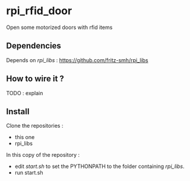 rpi_rfid_door
=============

Open some motorized doors with rfid items

Dependencies
------------

Depends on *rpi_libs* : https://github.com/fritz-smh/rpi_libs


How to wire it ?
----------------

TODO : explain

Install
-------

Clone the repositories :
* this one
* rpi_libs

In this copy of the repository : 
* edit *start.sh* to set the PYTHONPATH to the folder containing *rpi_libs*.
* run start.sh

